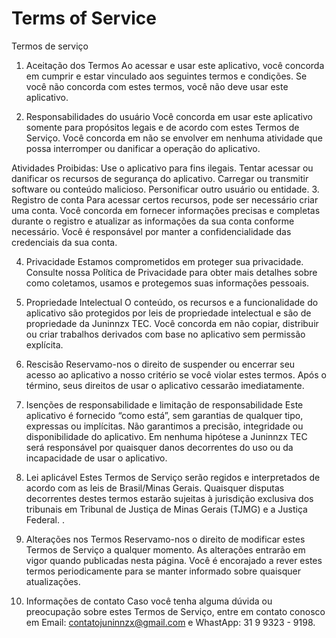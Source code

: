 # Terms of Service

Termos de serviço

1. Aceitação dos Termos
   Ao acessar e usar este aplicativo, você concorda em cumprir e estar vinculado aos seguintes termos e condições. Se você não concorda com estes termos, você não deve usar este aplicativo.

2. Responsabilidades do usuário
   Você concorda em usar este aplicativo somente para propósitos legais e de acordo com estes Termos de Serviço. Você concorda em não se envolver em nenhuma atividade que possa interromper ou danificar a operação do aplicativo.

Atividades Proibidas:
Use o aplicativo para fins ilegais.
Tentar acessar ou danificar os recursos de segurança do aplicativo.
Carregar ou transmitir software ou conteúdo malicioso.
Personificar outro usuário ou entidade. 3. Registro de conta
Para acessar certos recursos, pode ser necessário criar uma conta. Você concorda em fornecer informações precisas e completas durante o registro e atualizar as informações da sua conta conforme necessário. Você é responsável por manter a confidencialidade das credenciais da sua conta.

4. Privacidade
   Estamos comprometidos em proteger sua privacidade. Consulte nossa Política de Privacidade para obter mais detalhes sobre como coletamos, usamos e protegemos suas informações pessoais.

5. Propriedade Intelectual
   O conteúdo, os recursos e a funcionalidade do aplicativo são protegidos por leis de propriedade intelectual e são de propriedade da Juninnzx TEC. Você concorda em não copiar, distribuir ou criar trabalhos derivados com base no aplicativo sem permissão explícita.

6. Rescisão
   Reservamo-nos o direito de suspender ou encerrar seu acesso ao aplicativo a nosso critério se você violar estes termos. Após o término, seus direitos de usar o aplicativo cessarão imediatamente.

7. Isenções de responsabilidade e limitação de responsabilidade
   Este aplicativo é fornecido “como está”, sem garantias de qualquer tipo, expressas ou implícitas. Não garantimos a precisão, integridade ou disponibilidade do aplicativo. Em nenhuma hipótese a Juninnzx TEC será responsável por quaisquer danos decorrentes do uso ou da incapacidade de usar o aplicativo.

8. Lei aplicável
   Estes Termos de Serviço serão regidos e interpretados de acordo com as leis de Brasil/Minas Gerais. Quaisquer disputas decorrentes destes termos estarão sujeitas à jurisdição exclusiva dos tribunais em Tribunal de Justiça de Minas Gerais (TJMG) e a Justiça Federal. .

9. Alterações nos Termos
   Reservamo-nos o direito de modificar estes Termos de Serviço a qualquer momento. As alterações entrarão em vigor quando publicadas nesta página. Você é encorajado a rever estes termos periodicamente para se manter informado sobre quaisquer atualizações.

10. Informações de contato
    Caso você tenha alguma dúvida ou preocupação sobre estes Termos de Serviço, entre em contato conosco em Email: contatojuninnzx@gmail.com e WhastApp: 31 9 9323 - 9198.
